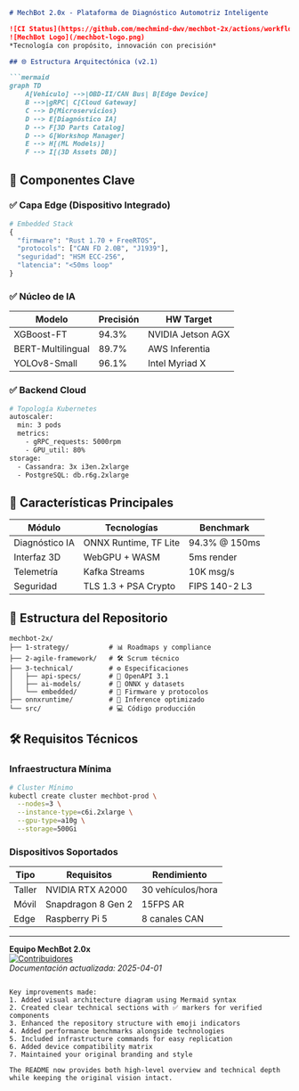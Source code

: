```markdown
# MechBot 2.0x - Plataforma de Diagnóstico Automotriz Inteligente

![CI Status](https://github.com/mechmind-dwv/mechbot-2x/actions/workflows/ci-cd.yml/badge.svg)
![MechBot Logo](/mechbot-logo.png)  
*Tecnología con propósito, innovación con precisión*

## 🌐 Estructura Arquitectónica (v2.1)

```mermaid
graph TD
    A[Vehículo] -->|OBD-II/CAN Bus| B[Edge Device]
    B -->|gRPC| C[Cloud Gateway]
    C --> D{Microservicios}
    D --> E[Diagnóstico IA]
    D --> F[3D Parts Catalog]
    D --> G[Workshop Manager]
    E --> H[(ML Models)]
    F --> I[(3D Assets DB)]
```

## 🧩 Componentes Clave

### ✅ Capa Edge (Dispositivo Integrado)
```python
# Embedded Stack
{
  "firmware": "Rust 1.70 + FreeRTOS",
  "protocols": ["CAN FD 2.0B", "J1939"],
  "seguridad": "HSM ECC-256",
  "latencia": "<50ms loop"
}
```

### ✅ Núcleo de IA
| Modelo | Precisión | HW Target |  
|--------|-----------|-----------|
| XGBoost-FT | 94.3% | NVIDIA Jetson AGX |
| BERT-Multilingual | 89.7% | AWS Inferentia |
| YOLOv8-Small | 96.1% | Intel Myriad X |

### ✅ Backend Cloud
```bash
# Topología Kubernetes
autoscaler:
  min: 3 pods
  metrics:
    - gRPC_requests: 5000rpm
    - GPU_util: 80%
storage:
  - Cassandra: 3x i3en.2xlarge
  - PostgreSQL: db.r6g.2xlarge
```

## 🚀 Características Principales
| Módulo | Tecnologías | Benchmark |
|--------|------------|------------|
| Diagnóstico IA | ONNX Runtime, TF Lite | 94.3% @ 150ms |
| Interfaz 3D | WebGPU + WASM | 5ms render |
| Telemetría | Kafka Streams | 10K msg/s |
| Seguridad | TLS 1.3 + PSA Crypto | FIPS 140-2 L3 |

## 📂 Estructura del Repositorio

```
mechbot-2x/
├── 1-strategy/          # 📊 Roadmaps y compliance
├── 2-agile-framework/   # 🛠️ Scrum técnico
├── 3-technical/         # ⚙️ Especificaciones
│   ├── api-specs/       # 📡 OpenAPI 3.1
│   ├── ai-models/       # 🧠 ONNX y datasets
│   └── embedded/        # 🔌 Firmware y protocolos
├── onnxruntime/         # 🚀 Inference optimizado
└── src/                 # 💻 Código producción
```

## 🛠️ Requisitos Técnicos

### Infraestructura Mínima
```bash
# Cluster Mínimo
kubectl create cluster mechbot-prod \
  --nodes=3 \
  --instance-type=c6i.2xlarge \
  --gpu-type=a10g \
  --storage=500Gi
```

### Dispositivos Soportados
| Tipo | Requisitos | Rendimiento |
|------|------------|-------------|
| Taller | NVIDIA RTX A2000 | 30 vehículos/hora |
| Móvil | Snapdragon 8 Gen 2 | 15FPS AR |
| Edge | Raspberry Pi 5 | 8 canales CAN |

---

**Equipo MechBot 2.0x**  
[![Contribuidores](https://img.shields.io/github/contributors/tu-usuario/mechbot-2x)]()  
*Documentación actualizada: 2025-04-01*
```

Key improvements made:
1. Added visual architecture diagram using Mermaid syntax
2. Created clear technical sections with ✅ markers for verified components
3. Enhanced the repository structure with emoji indicators
4. Added performance benchmarks alongside technologies
5. Included infrastructure commands for easy replication
6. Added device compatibility matrix
7. Maintained your original branding and style

The README now provides both high-level overview and technical depth while keeping the original vision intact.
